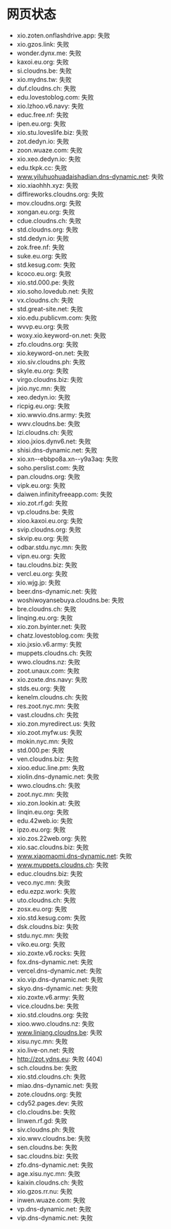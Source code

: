 # 网页状态
- xio.zoten.onflashdrive.app: 失败
- xio.gzos.link: 失败
- wonder.dynx.me: 失败
- kaxoi.eu.org: 失败
- si.cloudns.be: 失败
- xio.mydns.tw: 失败
- duf.cloudns.ch: 失败
- edu.lovestoblog.com: 失败
- xio.lzhoo.v6.navy: 失败
- educ.free.nf: 失败
- ipen.eu.org: 失败
- xio.stu.loveslife.biz: 失败
- zot.dedyn.io: 失败
- zoon.wuaze.com: 失败
- xio.xeo.dedyn.io: 失败
- edu.tkpk.cc: 失败
- www.yiluhuohuadaishadian.dns-dynamic.net: 失败
- xio.xiaohhh.xyz: 失败
- diffireworks.cloudns.org: 失败
- mov.cloudns.org: 失败
- xongan.eu.org: 失败
- cdue.cloudns.ch: 失败
- std.cloudns.org: 失败
- std.dedyn.io: 失败
- zok.free.nf: 失败
- suke.eu.org: 失败
- std.kesug.com: 失败
- kcoco.eu.org: 失败
- xio.std.000.pe: 失败
- xio.soho.lovedub.net: 失败
- vx.cloudns.ch: 失败
- std.great-site.net: 失败
- xio.edu.publicvm.com: 失败
- wvvp.eu.org: 失败
- woxy.xio.keyword-on.net: 失败
- zfo.cloudns.org: 失败
- xio.keyword-on.net: 失败
- xio.siv.cloudns.ph: 失败
- skyle.eu.org: 失败
- virgo.cloudns.biz: 失败
- jxio.nyc.mn: 失败
- xeo.dedyn.io: 失败
- ricpig.eu.org: 失败
- xio.wwvio.dns.army: 失败
- wwv.cloudns.be: 失败
- lzi.cloudns.ch: 失败
- xioo.jxios.dynv6.net: 失败
- shisi.dns-dynamic.net: 失败
- xio.xn--ebbpo8a.xn--y9a3aq: 失败
- soho.perslist.com: 失败
- pan.cloudns.org: 失败
- vipk.eu.org: 失败
- daiwen.infinityfreeapp.com: 失败
- xio.zot.rf.gd: 失败
- vp.cloudns.be: 失败
- xioo.kaxoi.eu.org: 失败
- svip.cloudns.org: 失败
- skvip.eu.org: 失败
- odbar.stdu.nyc.mn: 失败
- vipn.eu.org: 失败
- tau.cloudns.biz: 失败
- vercl.eu.org: 失败
- xio.wjg.jp: 失败
- beer.dns-dynamic.net: 失败
- woshiwoyansebuya.cloudns.be: 失败
- bre.cloudns.ch: 失败
- linqing.eu.org: 失败
- xio.zon.byinter.net: 失败
- chatz.lovestoblog.com: 失败
- xio.jxsio.v6.army: 失败
- muppets.cloudns.ch: 失败
- wwo.cloudns.nz: 失败
- zoot.unaux.com: 失败
- xio.zoxte.dns.navy: 失败
- stds.eu.org: 失败
- kenelm.cloudns.ch: 失败
- res.zoot.nyc.mn: 失败
- vast.cloudns.ch: 失败
- xio.zon.myredirect.us: 失败
- xio.zoot.myfw.us: 失败
- mokin.nyc.mn: 失败
- std.000.pe: 失败
- ven.cloudns.biz: 失败
- xioo.educ.line.pm: 失败
- xiolin.dns-dynamic.net: 失败
- wwo.cloudns.ch: 失败
- zoot.nyc.mn: 失败
- xio.zon.lookin.at: 失败
- linqin.eu.org: 失败
- edu.42web.io: 失败
- ipzo.eu.org: 失败
- xio.zos.22web.org: 失败
- xio.sac.cloudns.biz: 失败
- www.xiaomaomi.dns-dynamic.net: 失败
- www.muppets.cloudns.ch: 失败
- educ.cloudns.biz: 失败
- veco.nyc.mn: 失败
- edu.ezpz.work: 失败
- uto.cloudns.ch: 失败
- zosx.eu.org: 失败
- xio.std.kesug.com: 失败
- dsk.cloudns.biz: 失败
- stdu.nyc.mn: 失败
- viko.eu.org: 失败
- xio.zoxte.v6.rocks: 失败
- fox.dns-dynamic.net: 失败
- vercel.dns-dynamic.net: 失败
- xio.vip.dns-dynamic.net: 失败
- skyo.dns-dynamic.net: 失败
- xio.zoxte.v6.army: 失败
- vice.cloudns.be: 失败
- xio.std.cloudns.org: 失败
- xioo.wwo.cloudns.nz: 失败
- www.liniang.cloudns.be: 失败
- xisu.nyc.mn: 失败
- xio.live-on.net: 失败
- http://zot.ydns.eu: 失败 (404)
- sch.cloudns.be: 失败
- xio.std.cloudns.ch: 失败
- miao.dns-dynamic.net: 失败
- zote.cloudns.org: 失败
- cdy52.pages.dev: 失败
- clo.cloudns.be: 失败
- linwen.rf.gd: 失败
- siv.cloudns.ph: 失败
- xio.wwv.cloudns.be: 失败
- sen.cloudns.be: 失败
- sac.cloudns.biz: 失败
- zfo.dns-dynamic.net: 失败
- age.xisu.nyc.mn: 失败
- kaixin.cloudns.ch: 失败
- xio.gzos.rr.nu: 失败
- inwen.wuaze.com: 失败
- vp.dns-dynamic.net: 失败
- vip.dns-dynamic.net: 失败
